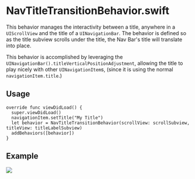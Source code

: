 # NavTitleTransitionBehavior.swift

This behavior manages the interactivity between a title, anywhere in a `UIScrollView` and the title of a `UINavigationBar`. The behavior is defined so as the title subview scrolls under the title, the Nav Bar's title will translate into place. 

This behavior is accomplished by leveraging the `UINavigationBar().titleVerticalPositionAdjustment`, allowing the title to play nicely with other `UINavigationItem`s, (since it is using the normal `navigationItem.title`.)

## Usage
```
override func viewDidLoad() {
  super.viewDidLoad()
  navigationItem.setTitle("My Title")
  let behavior = NavTitleTransitionBehavior(scrollView: scrollSubview, titleView: titleLabelSubview)
  addBehaviors([behavior])
}
```

## Example

![](https://raw.githubusercontent.com/Raizlabs/Swiftilities/feature/heyltsjay/behaviors/Pod/Classes/Lifecycle/Behaviors/Nav-Bar-Title-Transition/example.gif)
